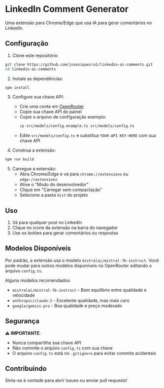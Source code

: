 # LinkedIn Comment Generator

Uma extensão para Chrome/Edge que usa IA para gerar comentários no LinkedIn.

## Configuração

1. Clone este repositório:
```bash
git clone https://github.com/josesiqueira1/linkedin-ai-comments.git
cd linkedin-ai-comments
```

2. Instale as dependências:
```bash
npm install
```

3. Configure sua chave API:
   - Crie uma conta em [OpenRouter](https://openrouter.ai/)
   - Copie sua chave API do painel
   - Copie o arquivo de configuração exemplo:
     ```bash
     cp src/models/config.example.ts src/models/config.ts
     ```
   - Edite `src/models/config.ts` e substitua `YOUR-API-KEY-HERE` com sua chave API

4. Construa a extensão:
```bash
npm run build
```

5. Carregue a extensão:
   - Abra Chrome/Edge e vá para `chrome://extensions` ou `edge://extensions`
   - Ative o "Modo do desenvolvedor"
   - Clique em "Carregar sem compactação"
   - Selecione a pasta `dist` do projeto

## Uso

1. Vá para qualquer post no LinkedIn
2. Clique no ícone da extensão na barra do navegador
3. Use os botões para gerar comentários ou respostas

## Modelos Disponíveis

Por padrão, a extensão usa o modelo `mistralai/mistral-7b-instruct`. Você pode mudar para outros modelos disponíveis no OpenRouter editando o arquivo `config.ts`.

Alguns modelos recomendados:
- `mistralai/mistral-7b-instruct` - Bom equilíbrio entre qualidade e velocidade
- `anthropic/claude-2` - Excelente qualidade, mas mais caro
- `google/gemini-pro` - Boa qualidade e preço moderado

## Segurança

⚠️ **IMPORTANTE**: 
- Nunca compartilhe sua chave API
- Não commite o arquivo `config.ts` com sua chave
- O arquivo `config.ts` está no `.gitignore` para evitar commits acidentais

## Contribuindo

Sinta-se à vontade para abrir issues ou enviar pull requests! 